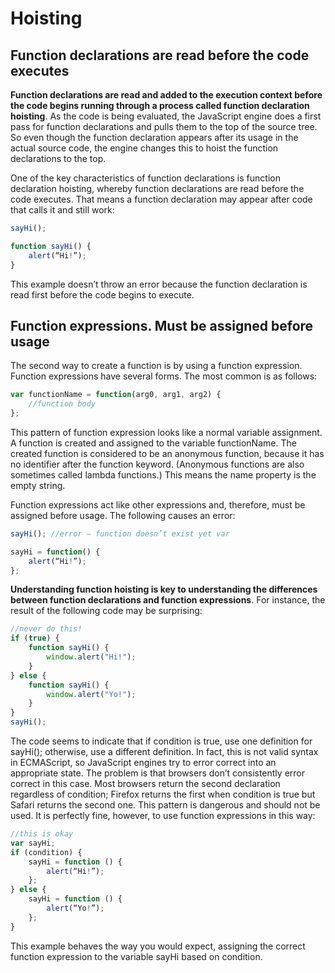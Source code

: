 # Hoisting

## Function declarations are read before the code executes

**Function declarations are read and added to the execution context before the code begins running through a process called function declaration hoisting**. As the code is being evaluated, the JavaScript engine does a first pass for function declarations and pulls them to the top of the source tree. So even though the function declaration appears after its usage in the actual source code, the engine changes this to hoist the function declarations to the top.

One of the key characteristics of function declarations is function declaration hoisting, whereby function declarations are read before the code executes. That means a function declaration may appear after code that calls it and still work:

```javascript
sayHi();

function sayHi() {
    alert(“Hi!”);
}
```

This example doesn’t throw an error because the function declaration is read first before the code begins to execute.

## Function expressions. Must be assigned before usage

The second way to create a function is by using a function expression. Function expressions have several forms. The most common is as follows:

```javascript
var functionName = function(arg0, arg1, arg2) {
    //function body
};
```

This pattern of function expression looks like a normal variable assignment. A function is created and assigned to the variable functionName. The created function is considered to be an anonymous function, because it has no identifier after the function keyword. (Anonymous functions are also sometimes called lambda functions.) This means the name property is the empty string.

Function expressions act like other expressions and, therefore, must be assigned before usage. The following causes an error:

```javascript
sayHi(); //error – function doesn’t exist yet var

sayHi = function() {
    alert(“Hi!”);
};
```

**Understanding function hoisting is key to understanding the differences between function declarations and function expressions**. For instance, the result of the following code may be surprising:

```javascript
//never do this!
if (true) {
    function sayHi() {
        window.alert("Hi!");
    }
} else {
    function sayHi() {
        window.alert("Yo!");
    }
}
sayHi();
```

The code seems to indicate that if condition is true, use one definition for sayHi(); otherwise, use a different definition. In fact, this is not valid syntax in ECMAScript, so JavaScript engines try to error correct into an appropriate state. The problem is that browsers don’t consistently error correct in this case. Most browsers return the second declaration regardless of condition; Firefox returns the first when condition is true but Safari returns the second one. This pattern is dangerous and should not be used. It is perfectly fine, however, to use function expressions in this way:

```javascript
//this is okay
var sayHi;
if (condition) {
    sayHi = function () {
        alert(“Hi!”);
    };
} else {
    sayHi = function () {
        alert(“Yo!”);
    };
}
```

This example behaves the way you would expect, assigning the correct function expression to the variable sayHi based on condition.
